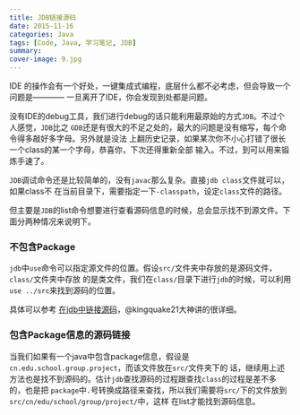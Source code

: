 ```yaml
---
title: JDB链接源码
date: 2015-11-16
categories: Java
tags: [Code, Java, 学习笔记, JDB]
summary:
cover-image: 9.jpg
---
```


IDE 的操作会有一个好处，一键集成式编程，底层什么都不必考虑，但会导致一个问题是————
一旦离开了IDE，你会发现到处都是问题。

没有IDE的debug工具，我们进行debug的话只能利用最原始的方式`JDB`。不过个人感觉，`JDB`比之
`GDB`还是有很大的不足之处的，最大的问题是没有缩写，每个命令得多敲好多字母。另外就是没法
上翻历史记录，如果某次你不小心打错了很长一个class的某一个字母，恭喜你，下次还得重新全部
输入。不过，到可以用来锻炼手速了。

`JDB`调试命令还是比较简单的，没有`javac`那么复杂。直接`jdb class`文件就可以，如果class不
在当前目录下，需要指定一下`-classpath`，设定`class`文件的路径。

但主要是`JDB`的list命令想要进行查看源码信息的时候，总会显示找不到源文件。下面分两种情况来说明下。

### 不包含Package ###

`jdb`中`use`命令可以指定源文件的位置。假设`src/`文件夹中存放的是源码文件，`class/`文件夹中存放
的是类文件，我们在`class/`目录下进行`jdb`的时候，可以利用`use ../src`来找到源码的位置。

具体可以参考 [在jdb中链接源码](http://kingquake21.iteye.com/blog/1033464)，@kingquake21大神讲的很详细。

### 包含Package信息的源码链接 ###

当我们如果有一个java中包含package信息，假设是`cn.edu.school.group.project`，而该文件放在`src/`文件夹下的
话，继续用上述方法也是找不到源码的。估计`jdb`查找源码的过程跟查找`class`的过程是差不多的，也是把
`package`中`.`号转换成路径来查找，所以我们需要将`src/`下的文件放到`src/cn/edu/school/group/project/`中，这样
在list才能找到源码信息。

